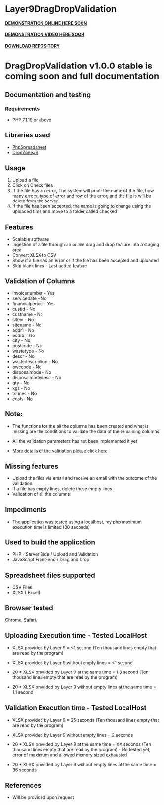 # Layer9DragDropValidation

#### [DEMONSTRATION ONLINE HERE SOON](----)
#### [DEMONSTRATION VIDEO HERE SOON](----)

#### [DOWNLOAD REPOSITORY](https://codeload.github.com/juancarlosjr97/Layer9DragDropValidation/zip/master)

# DragDropValidation v1.0.0 stable is coming soon and full documentation

## Documentation and testing

### Requirements
* PHP 7.1.19 or above

## Libraries used

* [PhpSpreadsheet](https://phpspreadsheet.readthedocs.io/en/develop/)
* [DropZoneJS](https://www.dropzonejs.com)


## Usage
1. Upload a file
2. Click on Check files
3. If the file has an error, The system will print: the name of the file, how many errors, type of error and row of the error, and the file is will be delete from the server
4. If the file has been accepted, the name is going to change using the uploaded time and move to a folder called checked

## Features
* Scalable software
* Ingestion of a file through an online drag and drop feature into a staging area
* Convert XLSX to CSV
* Show if a file has an error or if the file has been accepted and uploaded
* Skip blank lines - Last added feature

## Validation of Columns

* invoicenumber - Yes
* servicedate - No
* financialperiod - Yes
* custid - No
* custname - No
* siteid - No
* sitename - No
* addr1 - No
* addr2 - No
* city - No
* postcode - No
* wastetype - No
* descr - No
* wastedescription - No
* ewccode - No
* disposalmode - No
* disposalmodedesc - No
* qty - No
* kgs - No
* tonnes - No
* costs- No

## Note:

* The functions for the all the columns has been created and what is missing are the conditions to validate the data of the remaining columns

* All the validation parameters has not been implemented it yet
* [More details of the validation please click here](https://docs.google.com/spreadsheets/d/1RUlmj6RuHILzwpnpVE1D_0wiXsMb0PGkirFrigjH-Lk/edit#gid=0)

## Missing features
* Upload the files via email and receive an email with the outcome of the validation
* If a file has empty lines, delete those empty lines
* Validation of all the columns

## Impediments
* The application was tested using a localhost, my php maximum execution time is limited (30 seconds)

## Used to build the application
* PHP - Server Side / Upload and Validation
* JavaScript Front-end / Drag and Drop

## Spreadsheet files supported
* CSV Files
* XLSX ( Excel)

## Browser tested
Chrome, Safari.

## Uploading Execution time - Tested LocalHost
* XLSX provided by Layer 9 =  <1 second (Ten thousand lines empty that are read by the program)

* XLSX provided by Layer 9 without empty lines = <1 second

* 20 * XLSX provided by Layer 9 at the same time = 1.3 second (Ten thousand lines empty that are read by the program)

* 20 * XLSX provided by Layer 9 without empty lines at the same time = 1.1 second


## Validation Execution time - Tested LocalHost
* XLSX provided by Layer 9 = 25 seconds (Ten thousand lines empty that are read by the program)

* XLSX provided by Layer 9 without empty lines = 2 seconds

* 20 * XLSX provided by Layer 9 at the same time = XX seconds (Ten thousand lines empty that are read by the program) - No tested yet, error of maximum and allowed memory sized exhausted

* 20 * XLSX provided by Layer 9 without empty lines at the same time = 36 seconds

## References
* Will be provided upon request
